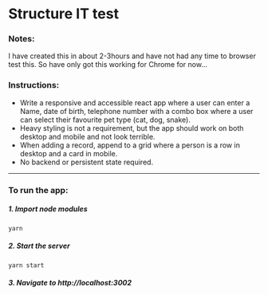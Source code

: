 # Structure IT test

### Notes:

I have created this in about 2-3hours and have not had any time to browser test this. So have only got this working for Chrome for now...

### Instructions:

- Write a responsive and accessible react app where a user can enter a Name, date of birth, telephone number with a combo box where a user can select their favourite pet type (cat, dog, snake).
- Heavy styling is not a requirement, but the app should work on both desktop and mobile and not look terrible.
- When adding a record, append to a grid where a person is a row in desktop and a card in mobile.
- No backend or persistent state required.

---

### To run the app:

##### 1. Import node modules

```
yarn
```

##### 2. Start the server

```
yarn start
```

##### 3. Navigate to http://localhost:3002
